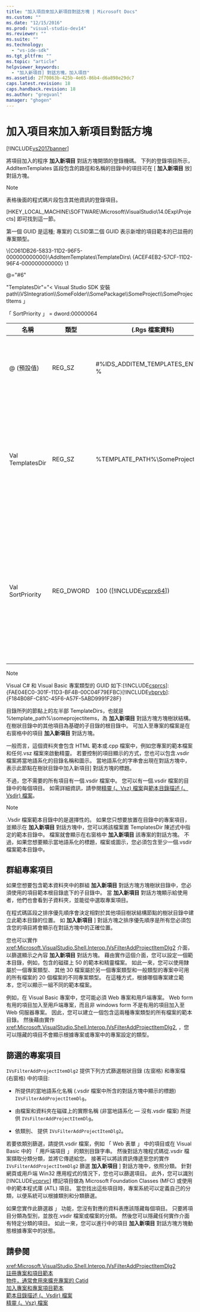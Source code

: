 ```yaml
---
title: "加入項目來加入新項目對話方塊 | Microsoft Docs"
ms.custom: ""
ms.date: "12/15/2016"
ms.prod: "visual-studio-dev14"
ms.reviewer: ""
ms.suite: ""
ms.technology: 
  - "vs-ide-sdk"
ms.tgt_pltfrm: ""
ms.topic: "article"
helpviewer_keywords: 
  - "加入新項目] 對話方塊，加入項目"
ms.assetid: 2f70863b-425b-4e65-86b4-d6a898e29dc7
caps.latest.revision: 18
caps.handback.revision: 18
ms.author: "gregvanl"
manager: "ghogen"
---
```

# 加入項目來加入新項目對話方塊
[!INCLUDE[vs2017banner](../../code-quality/includes/vs2017banner.md)]

將項目加入的程序 **加入新項目** 對話方塊開頭的登錄機碼。 下列的登錄項目所示，AddItemTemplates 區段包含的路徑和名稱的目錄中的項目可在 \[ **加入新項目** 放\] 對話方塊。  
  
> [!NOTE]
>  表格後面的程式碼片段包含其他資訊的登錄項目。  
  
 \[HKEY\_LOCAL\_MACHINE\\SOFTWARE\\Microsoft\\VisualStudio\\14.0Exp\\Projects\] 即可找到這一節。  
  
 第一個 GUID 是這種; 專案的 CLSID第二個 GUID 表示新增的項目範本的已註冊的專案類型。  
  
 \\{C061DB26\-5833\-11D2\-96F5\-000000000000}\\AddItemTemplates\\TemplateDirs\\ {ACEF4EB2\-57CF\-11D2\-96F4\-000000000000} \\1  
  
 @\="\#6"  
  
 "TemplatesDir"\="\< Visual Studio SDK 安裝 path\\\\VSIntegration\\\\SomeFolder\\\\SomePackage\\\\SomeProject\\\\SomeProjectItems 」  
  
 「 SortPriority 」 \= dword:00000064  
  
|名稱|類型|\(.Rgs 檔案資料\)|描述|  
|--------|--------|-------------------|--------|  
|@ \(預設值\)|REG\_SZ|\#%IDS\_ADDITEM\_TEMPLATES\_ENTRY %|資源識別碼 **加入項目** 範本。|  
|Val TemplatesDir|REG\_SZ|%TEMPLATE\_PATH%\\SomeProjectItems|顯示的對話方塊中的專案項目路徑 **加入新項目** 精靈。|  
|Val SortPriority|REG\_DWORD|100 \([!INCLUDE[vcprx64](../../extensibility/internals/includes/vcprx64_md.md)]\)|樹狀節點中顯示的檔案中的排序順序會決定 **加入新項目** 對話方塊。|  
  
> [!NOTE]
>  Visual C\# 和 Visual Basic 專案類型的 GUID 如下:[!INCLUDE[csprcs](../../data-tools/includes/csprcs_md.md)]: {FAE04EC0\-301F\-11D3\-BF4B\-00C04F79EFBC}[!INCLUDE[vbprvb](../../code-quality/includes/vbprvb_md.md)]: {F184B08F\-C81C\-45F6\-A57F\-5ABD9991F28F}  
  
 目錄所列的節點上的左半部 TemplateDirs，也就是 %template\_path%\\someprojectitems，為 **加入新項目** 對話方塊方塊樹狀結構。 在樹狀目錄中的其他項目為基礎的子目錄的根目錄中。 可加入至專案的檔案是在右窗格中的項目 **加入新項目** 對話方塊。  
  
 一般而言，這個資料夾會包含 HTML 範本或.cpp 檔案中，例如您專案的範本檔案和任何.vsz 檔案來啟動精靈。 若要控制的項目顯示的方式，您也可以包含.vsdir 檔案將當地語系化的目錄名稱和圖示。 當地語系化的字串會出現在對話方塊中，表示此節點在樹狀目錄中加入新項目\] 對話方塊的標題。  
  
 不過，您不需要的所有項目有一個.vsdir 檔案中。 您可以有一個.vsdir 檔案的目錄中的每個項目。 如需詳細資訊，請參閱[精靈 \(。Vsz\) 檔案](../../extensibility/internals/wizard-dot-vsz-file.md)與[範本目錄描述 \(。Vsdir\) 檔案](../../extensibility/internals/template-directory-description-dot-vsdir-files.md)。  
  
> [!NOTE]
>  .Vsdir 檔案範本目錄中的是選擇性的。 如果您只想要放置在目錄中的專案項目，並顯示在 **加入新項目** 對話方塊中，您可以將該檔案置 TemplatesDir 陳述式中指定的範本目錄中。 檔案就會顯示在右窗格中 **加入新項目** 該專案的對話方塊。 不過，如果您想要顯示當地語系化的標題，檔案或圖示，您必須包含至少一個.vsdir 檔案範本目錄中。  
  
## 群組專案項目  
 如果您想要包含範本資料夾中的群組 **加入新項目** 對話方塊方塊樹狀目錄中，您必須使用的項目範本根目錄底下的子目錄中。 當 **加入新項目** 對話方塊顯示給使用者，他們也會看到子資料夾，並能從中選取專案項目。  
  
 在程式碼區段之排序優先順序會決定相對於其他項目樹狀結構節點的樹狀目錄中建立此範本目錄的位置。 如 **加入新項目** \] 對話方塊之排序優先順序是所有您必須包含您的項目將會顯示在對話方塊中的正確位置。  
  
 您也可以實作 <xref:Microsoft.VisualStudio.Shell.Interop.IVsFilterAddProjectItemDlg2> 介面，以篩選顯示之內容 **加入新項目** 對話方塊。 藉由實作這個介面，您可以設定一個範本目錄，例如，包含的磁碟上 50 的範本和精靈檔案。 如此一來，您可以使用隸屬於一個專案類型、 其他 30 檔案屬於另一個專案類型和一般類型的專案中可用的所有檔案的 20 個檔案的不同專案類型。 在這種方式，根據哪個專案建立範本，您可以顯示一組不同的範本檔案。  
  
 例如，在 Visual Basic 專案中，您可能必須 Web 專案和用戶端專案。 Web form 有用的項目加入至用戶端專案，而且非 windows form 不是有用的項目加入至 Web 伺服器專案。 因此，您可以建立一個包含這兩種專案類型的所有檔案的範本目錄。 然後藉由實作 <xref:Microsoft.VisualStudio.Shell.Interop.IVsFilterAddProjectItemDlg2>, ，您可以隱藏的項目不會顯示根據專案或專案中的專案設定的類型。  
  
## 篩選的專案項目  
 `IVsFilterAddProjectItemDlg2` 提供下列方式篩選樹狀目錄 \(左窗格\) 和專案檔 \(右窗格\) 中的項目:  
  
-   所提供的當地語系化名稱 \(.vsdir 檔案中所含的對話方塊中顯示的標題\) `IVsFilterAddProjectItemDlg`。  
  
-   由檔案和資料夾在磁碟上的實際名稱 \(非當地語系化 — 沒有.vsdir 檔案\) 所提供 `IVsFilterAddProjectItemDlg`。  
  
-   依類別、 提供 `IVsFilterAddProjectItemDlg2`。  
  
 若要依類別篩選，請提供.vsdir 檔案，例如 「 Web 表單 」 中的項目或在 Visual Basic 中的 「 用戶端項目 」 的類別目錄字串。 然後對話方塊程式碼從.vsdir 檔案擷取分類分類，並將它傳遞給您。 接著可以將該資訊傳遞至您的實作 `IVsFilterAddProjectItemDlg2` 篩選 **加入新項目** \] 對話方塊中，依照分類。 針對網頁或用戶端 Win32 應用程式的情況下，您也可以篩選項目。 此外，您可以識別 [!INCLUDE[vcprvc](../../debugger/includes/vcprvc_md.md)] 標記項目做為 Microsoft Foundation Classes \(MFC\) 或使用中的範本程式庫 \(ATL\) 項目。 當您找出這些項目時，專案系統可以定義自己的分類，以便系統可以根據類別和分類篩選。  
  
 如果您實作此篩選器 」 功能，您沒有對應的資料表應該隱藏每個項目。 只要將項目分類為型別，並放在.vsdir 檔案或檔案的分類。 然後您可以隱藏任何實作介面有特定分類的項目。 如此一來，您可以進行中的項目 **加入新項目** 對話方塊方塊動態根據專案中的狀態。  
  
## 請參閱  
 <xref:Microsoft.VisualStudio.Shell.Interop.IVsFilterAddProjectItemDlg2>   
 [註冊專案和項目範本](../../extensibility/internals/registering-project-and-item-templates.md)   
 [物件，通常會用來擴充專案的 Catid](../../extensibility/internals/catids-for-objects-that-are-typically-used-to-extend-projects.md)   
 [加入專案和專案項目範本](../../extensibility/internals/adding-project-and-project-item-templates.md)   
 [範本目錄描述 \(。Vsdir\) 檔案](../../extensibility/internals/template-directory-description-dot-vsdir-files.md)   
 [精靈 \(。Vsz\) 檔案](../../extensibility/internals/wizard-dot-vsz-file.md)